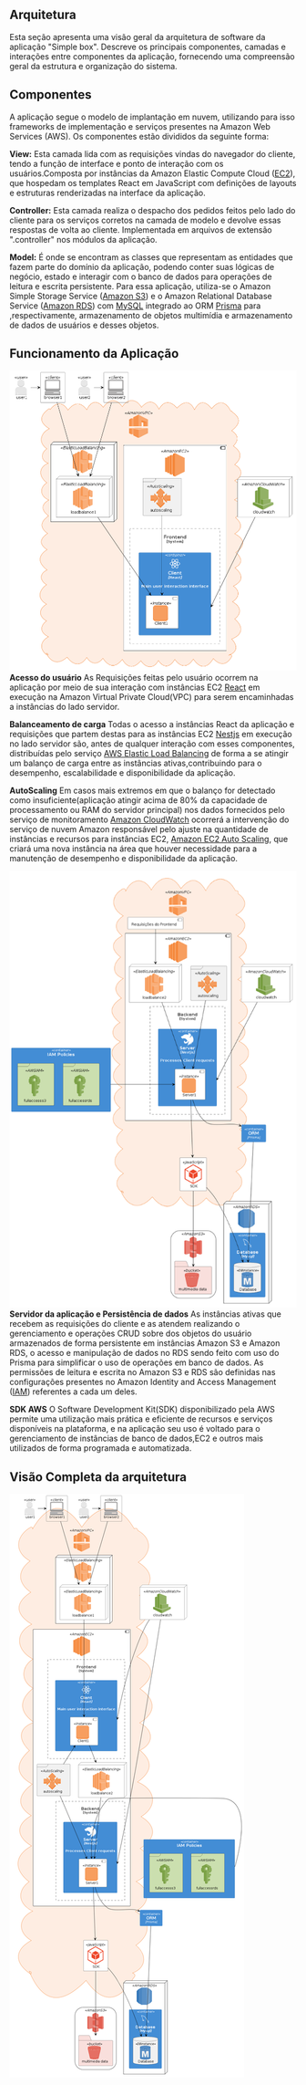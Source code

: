 ## Arquitetura

Esta seção apresenta uma visão geral da arquitetura de software da aplicação "Simple box". Descreve os principais componentes, camadas e interações entre componentes da aplicação, fornecendo uma compreensão geral da estrutura e organização do sistema.

## Componentes

A aplicação segue o modelo de implantação em nuvem, utilizando para isso frameworks de implementação e serviços presentes na Amazon Web Services (AWS). Os componentes estão divididos da seguinte forma:

**View:** Esta camada lida com as requisições vindas do navegador do cliente, tendo a função de interface e ponto de interação com os usuários.Composta por instâncias da Amazon Elastic Compute Cloud ([EC2](https://docs.aws.amazon.com/pt_br/AWSEC2/latest/UserGuide/concepts.html)), que hospedam os templates React em JavaScript com definições de layouts e estruturas renderizadas na interface da aplicação.

**Controller:** Esta camada realiza o despacho dos pedidos feitos pelo lado do cliente para os serviços corretos na camada de modelo e devolve essas respostas de volta ao cliente. Implementada em arquivos de extensão ".controller" nos módulos da aplicação.

**Model:** É onde se encontram as classes que representam as entidades que fazem parte do domínio da aplicação, podendo conter suas lógicas de negócio, estado e interagir com o banco de dados para operações de leitura e escrita persistente. Para essa aplicação, utiliza-se o Amazon Simple Storage Service ([Amazon S3](https://aws.amazon.com/pt/pm/serv-s3/)) e o Amazon Relational Database Service ([Amazon RDS](https://docs.aws.amazon.com/pt_br/AmazonRDS/latest/UserGuide/Welcome.html)) com [MySQL](https://www.mysql.com/downloads/) integrado ao ORM  [Prisma](https://www.prisma.io/docs/getting-started) para ,respectivamente, armazenamento de objetos multimídia e armazenamento de dados de usuários e desses objetos.

## Funcionamento da Aplicação
[![Arquitetura Simplebox](architecture-img/Frontend-Architecture.png)](architecture-img/Frontend-Architecture.png)
**Acesso do usuário**
 As Requisições feitas pelo usuário ocorrem na aplicação por meio de sua interação com instâncias EC2 [React](https://react.dev/learn/installation) em execução na Amazon Virtual Private Cloud(VPC) para serem encaminhadas a instâncias do lado servidor.
 
**Balanceamento de carga**
Todas o acesso a instâncias React da aplicação e requisições que partem destas para as instâncias EC2 [Nestjs](https://docs.nestjs.com/first-steps) em execução no lado servidor são, antes de qualquer interação com esses componentes, distribuídas pelo serviço [AWS Elastic Load Balancing](https://docs.aws.amazon.com/pt_br/elasticloadbalancing/latest/userguide/what-is-load-balancing.html) de forma a se atingir um balanço de carga entre as instâncias ativas,contribuindo para o desempenho, escalabilidade e disponibilidade da aplicação.

**AutoScaling**
Em casos mais extremos em que o balanço for detectado como  insuficiente(aplicação atingir acima de 80% da capacidade de processamento ou RAM do servidor principal) nos dados fornecidos pelo serviço de monitoramento [Amazon CloudWatch](https://docs.aws.amazon.com/pt_br/AmazonCloudWatch/latest/monitoring/WhatIsCloudWatch.html) ocorrerá a intervenção do serviço de nuvem Amazon responsável pelo ajuste na quantidade de instâncias e recursos para instâncias EC2, [Amazon EC2 Auto Scaling](https://docs.aws.amazon.com/pt_br/autoscaling/ec2/userguide/what-is-amazon-ec2-auto-scaling.html), que criará uma nova instância na área que houver necessidade para a manutenção de desempenho e disponibilidade da aplicação.

[![Arquitetura Simplebox](architecture-img/Backend-Architecture.png)](architecture-img/Backend-Architecture.png)
**Servidor da aplicação e Persistência de dados**
As instâncias ativas que recebem as requisições do cliente e as atendem realizando o gerenciamento e operações CRUD sobre dos objetos do usuário armazenados de forma persistente em instâncias  Amazon S3 e Amazon RDS, o acesso e manipulação de dados no RDS sendo feito com uso do Prisma para simplificar o uso de operações em banco de dados. As permissões de leitura e escrita no Amazon S3 e RDS são definidas nas configurações presentes no Amazon Identity and Access Management ([IAM](https://aws.amazon.com/pt/iam/)) referentes a cada um deles.

**SDK AWS**
O Software Development Kit(SDK) disponibilizado pela AWS permite uma utilização mais prática e eficiente de recursos e serviços disponíveis na plataforma, e na aplicação seu uso é voltado para  o gerenciamento de instâncias de banco de dados,EC2 e outros mais utilizados de forma programada e automatizada. 

## Visão Completa da arquitetura
[![Arquitetura Simplebox](architecture-img/Full-Architecture.png)](architecture-img/Full-Architecture.png)